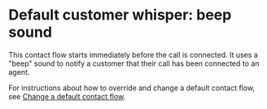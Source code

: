 # Default customer whisper: beep sound<a name="default-customer-whisper"></a>

This contact flow starts immediately before the call is connected\. It uses a "beep" sound to notify a customer that their call has been connected to an agent\. 

For instructions about how to override and change a default contact flow, see [Change a default contact flow](change-default-contact-flow.md)\.